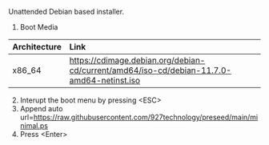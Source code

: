 Unattended Debian based installer.


1. Boot Media

|Architecture|Link|
|:-|:-|
|x86_64|https://cdimage.debian.org/debian-cd/current/amd64/iso-cd/debian-11.7.0-amd64-netinst.iso|


2. Interupt the boot menu by pressing \<ESC\>
2. Append auto url=https://raw.githubusercontent.com/927technology/preseed/main/minimal.ps
2. Press \<Enter\>
  
  
